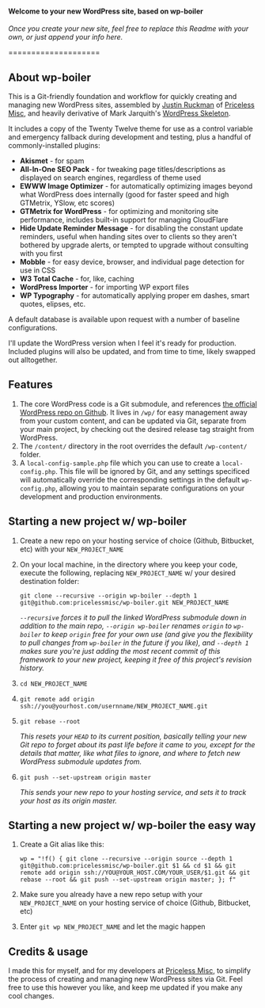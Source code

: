 #### Welcome to your new WordPress site, based on wp-boiler

*Once you create your new site, feel free to replace this Readme with your own, or just append your info here.*

====================

## About wp-boiler

This is a Git-friendly foundation and workflow for quickly creating and managing new WordPress sites, assembled by [Justin Ruckman](http://jruck.us) of [Priceless Misc](http://pricelessmisc.com), and heavily derivative of Mark Jarquith's [WordPress Skeleton](https://github.com/markjaquith/WordPress-Skeleton).

It includes a copy of the Twenty Twelve theme for use as a control variable and emergency fallback during development and testing, plus a handful of commonly-installed plugins:

*  **Akismet** - for spam
* **All-In-One SEO Pack** - for tweaking page titles/descriptions as displayed on search engines, regardless of theme used
* **EWWW Image Optimizer** - for automatically optimizing images beyond what WordPress does internally (good for faster speed and high GTMetrix, YSlow, etc scores)
* **GTMetrix for WordPress** - for optimizing and monitoring site performance, includes built-in support for managing CloudFlare
* **Hide Update Reminder Message** - for disabling the constant update reminders, useful when handing sites over to clients so they aren't bothered by upgrade alerts, or tempted to upgrade without consulting with you first
* **Mobble** - for easy device, browser, and individual page detection for use in CSS
* **W3 Total Cache** - for, like, caching
* **WordPress Importer** - for importing WP export files
* **WP Typography** - for automatically applying proper em dashes, smart quotes, elipses, etc.


A default database is available upon request with a number of baseline configurations.

I'll update the WordPress version when I feel it's ready for production. Included plugins will also be updated, and from time to time,  likely swapped out alltogether.

## Features

1. The core WordPress code is a Git submodule, and references [the official WordPress repo on Github](https://github.com/WordPress/WordPress). It lives in `/wp/` for easy management away from your custom content, and can be updated via Git, separate from your main project, by checking out the desired release tag straight from WordPress.
2. The `/content/` directory in the root overrides the default `/wp-content/` folder.
3. A `local-config-sample.php` file which you can use to create a `local-config.php`. This file will be ignored by Git, and any settings specificed will automatically override the corresponding settings in the default `wp-config.php`, allowing you to maintain separate configurations on your development and production environments.

## Starting a new project w/ wp-boiler

1.	Create a new repo on your hosting service of choice (Github, Bitbucket, etc) with your `NEW_PROJECT_NAME`



2.	On your local machine, in the directory where you keep your code, execute the following, replacing `NEW_PROJECT_NAME` w/ your desired destination folder:

		git clone --recursive --origin wp-boiler --depth 1 git@github.com:pricelessmisc/wp-boiler.git NEW_PROJECT_NAME
	
	*`--recursive` forces it to pull the linked WordPress submodule down in addition to the main repo, `--origin wp-boiler` renames `origin` to `wp-boiler` to keep `origin` free for your own use (and give you the flexibility to pull changes from `wp-boiler` in the future if you like), and `--depth 1` makes sure you're just adding the most recent commit of this framework to your new project, keeping it free of this project's revision history.*

3.	`cd NEW_PROJECT_NAME`

4.	`git remote add origin ssh://you@yourhost.com/usernname/NEW_PROJECT_NAME.git`

5.	`git rebase --root`
	
	*This resets your `HEAD` to its current position, basically telling your new Git repo to forget about its past life before it came to you, except for the details that matter, like what files to ignore, and where to fetch new WordPress submodule updates from.*

6.	`git push --set-upstream origin master`
	
	*This sends your new repo to your hosting service, and sets it to track your host as its origin master.*

## Starting a new project w/ wp-boiler the easy way

1.	Create a Git alias like this:

		wp = "!f() { git clone --recursive --origin source --depth 1 git@github.com:pricelessmisc/wp-boiler.git $1 && cd $1 && git remote add origin ssh://YOU@YOUR_HOST.COM/YOUR_USER/$1.git && git rebase --root && git push --set-upstream origin master; }; f"

2.	Make sure you already have a new repo setup with your `NEW_PROJECT_NAME` on your hosting service of choice (Github, Bitbucket, etc)

3.	Enter `git wp NEW_PROJECT_NAME` and let the magic happen	 

## Credits & usage

I made this for myself, and for my developers at [Priceless Misc](http://pricelessmisc.com), to simplify the process of creating and managing new WordPress sites via Git. Feel free to use this however you like, and keep me updated if you make any cool changes.